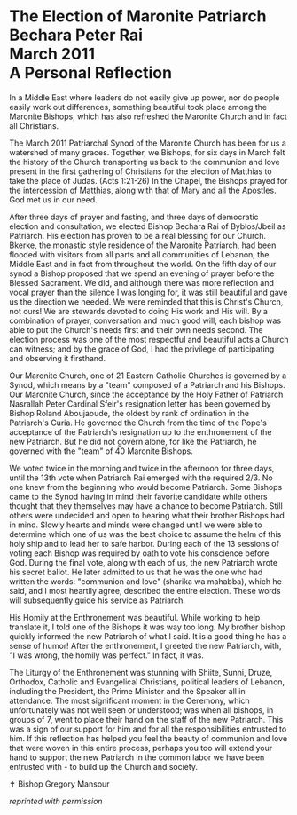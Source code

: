 <h1>
The Election of Maronite Patriarch Bechara Peter Rai<br/>
March 2011<br/>
A Personal Reflection
</h1>

In a Middle East where leaders do not easily give up power, nor do people easily work out differences, something beautiful took place among the Maronite Bishops, which has also refreshed the Maronite Church and in fact all Christians.

The March 2011 Patriarchal Synod of the Maronite Church has been for us a watershed of many graces. Together, we Bishops, for six days in March felt the history of the Church transporting us back to the communion and love present in the first gathering of Christians for the election of Matthias to take the place of Judas. (Acts 1:21-26) In the Chapel, the Bishops prayed for the intercession of Matthias, along with that of Mary and all the Apostles. God met us in our need.

After three days of prayer and fasting, and three days of democratic election and consultation, we elected Bishop Bechara Rai of Byblos/Jbeil as Patriarch. His election has proven to be a real blessing for our Church. Bkerke, the monastic style residence of the Maronite Patriarch, had been flooded with visitors from all parts and all communities of Lebanon, the Middle East and in fact from throughout the world.
On the fifth day of our synod a Bishop proposed that we spend an evening of prayer before the Blessed Sacrament. We did, and although there was more reflection and vocal prayer than the silence I was longing for, it was still beautiful and gave us the direction we needed. We were reminded that this is Christ's Church, not ours! We are stewards devoted to doing His work and His will. By a combination of prayer, conversation and much good will, each bishop was able to put the Church's needs first and their own needs second. The election process was one of the most respectful and beautiful acts a Church can witness; and by the grace of God, I had the privilege of participating and observing it firsthand.

Our Maronite Church, one of 21 Eastern Catholic Churches is governed by a Synod, which means by a "team" composed of a Patriarch and his Bishops. Our Maronite Church, since the acceptance by the Holy Father of Patriarch Nasrallah Peter Cardinal Sfeir's resignation letter has been governed by Bishop Roland Aboujaoude, the oldest by rank of ordination in the Patriarch's Curia. He governed the Church from the time of the Pope's acceptance of the Patriarch's resignation up to the enthronement of the new Patriarch. But he did not govern alone, for like the Patriarch, he governed with the "team" of 40 Maronite Bishops.

We voted twice in the morning and twice in the afternoon for three days, until the 13th vote when Patriarch Rai emerged with the required 2/3. No one knew from the beginning who would become Patriarch. Some Bishops came to the Synod having in mind their favorite candidate while others thought that they themselves may have a chance to become Patriarch. Still others were undecided and open to hearing what their brother Bishops had in mind. Slowly hearts and minds were changed until we were able to determine which one of us was the best choice to assume the helm of this holy ship and to lead her to safe harbor. During each of the 13 sessions of voting each Bishop was required by oath to vote his conscience before God. During the final vote, along with each of us, the new Patriarch wrote his secret ballot. He later admitted to us that he was the one who had written the words: "communion and love" (sharika wa mahabba), which he said, and I most heartily agree, described the entire election. These words will subsequently guide his service as Patriarch.

His Homily at the Enthronement was beautiful. While working to help translate it, I told one of the Bishops it was way too long. My brother bishop quickly informed the new Patriarch of what I said. It is a good thing he has a sense of humor! After the enthronement, I greeted the new Patriarch, with, "I was wrong, the homily was perfect." In fact, it was.

The Liturgy of the Enthronement was stunning with Shiite, Sunni, Druze, Orthodox, Catholic and Evangelical Christians, political leaders of Lebanon, including the President, the Prime Minister and the Speaker all in attendance. The most significant moment in the Ceremony, which unfortunately was not well seen or understood; was when all bishops, in groups of 7, went to place their hand on the staff of the new Patriarch. This was a sign of our support for him and for all the responsibilities entrusted to him.
If this reflection has helped you feel the beauty of communion and love that were woven in this entire process, perhaps you too will extend your hand to support the new Patriarch in the common labor we have been entrusted with - to build up the Church and society.

&#10013; Bishop Gregory Mansour
 
*reprinted with permission*
